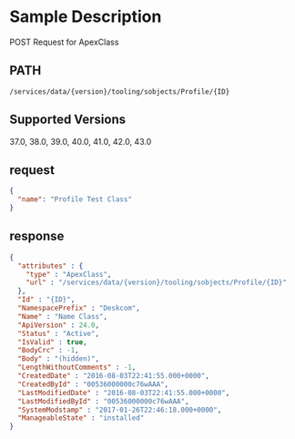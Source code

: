 # Sample Description
POST Request for ApexClass

## PATH
```
/services/data/{version}/tooling/sobjects/Profile/{ID}
```
## Supported Versions
37.0, 38.0, 39.0, 40.0, 41.0, 42.0, 43.0

## request
```json
{
  "name": "Profile Test Class"
}

```
## response
```json
{
  "attributes" : {
    "type" : "ApexClass",
    "url" : "/services/data/{version}/tooling/sobjects/Profile/{ID}"
  },
  "Id" : "{ID}",
  "NamespacePrefix" : "Deskcom",
  "Name" : "Name Class",
  "ApiVersion" : 24.0,
  "Status" : "Active",
  "IsValid" : true,
  "BodyCrc" : -1,
  "Body" : "(hidden)",
  "LengthWithoutComments" : -1,
  "CreatedDate" : "2016-08-03T22:41:55.000+0000",
  "CreatedById" : "00536000000c76wAAA",
  "LastModifiedDate" : "2016-08-03T22:41:55.000+0000",
  "LastModifiedById" : "00536000000c76wAAA",
  "SystemModstamp" : "2017-01-26T22:46:18.000+0000",
  "ManageableState" : "installed"
}
```
